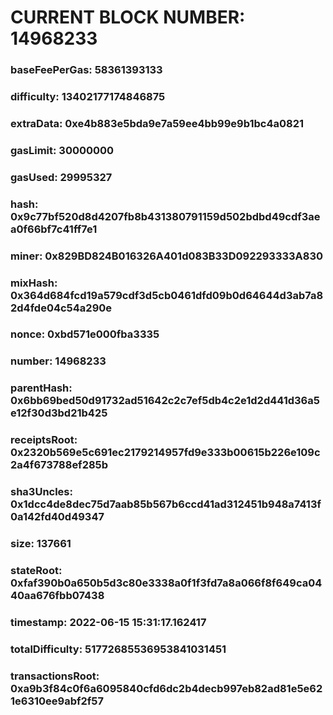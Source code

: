 # CURRENT BLOCK NUMBER: 14968233

### baseFeePerGas: 58361393133
### difficulty: 13402177174846875
### extraData: 0xe4b883e5bda9e7a59ee4bb99e9b1bc4a0821
### gasLimit: 30000000
### gasUsed: 29995327
### hash: 0x9c77bf520d8d4207fb8b431380791159d502bdbd49cdf3aea0f66bf7c41ff7e1
### miner: 0x829BD824B016326A401d083B33D092293333A830
### mixHash: 0x364d684fcd19a579cdf3d5cb0461dfd09b0d64644d3ab7a82d4fde04c54a290e
### nonce: 0xbd571e000fba3335
### number: 14968233
### parentHash: 0x6bb69bed50d91732ad51642c2c7ef5db4c2e1d2d441d36a5e12f30d3bd21b425
### receiptsRoot: 0x2320b569e5c691ec2179214957fd9e333b00615b226e109c2a4f673788ef285b
### sha3Uncles: 0x1dcc4de8dec75d7aab85b567b6ccd41ad312451b948a7413f0a142fd40d49347
### size: 137661
### stateRoot: 0xfaf390b0a650b5d3c80e3338a0f1f3fd7a8a066f8f649ca0440aa676fbb07438
### timestamp: 2022-06-15 15:31:17.162417
### totalDifficulty: 51772685536953841031451
### transactionsRoot: 0xa9b3f84c0f6a6095840cfd6dc2b4decb997eb82ad81e5e621e6310ee9abf2f57
